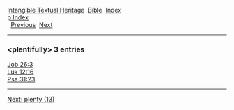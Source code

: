 [Intangible Textual Heritage](../../index)  [Bible](../index) 
[Index](index)   
[p Index](_p_)  
  [Previous](c08638)  [Next](c08640) 

------------------------------------------------------------------------

### &lt;plentifully&gt; 3 entries

[Job 26:3](../kjv/job026.htm#003)  
[Luk 12:16](../kjv/luk012.htm#016)  
[Psa 31:23](../kjv/psa031.htm#023)  

------------------------------------------------------------------------

[Next: plenty (13)](c08640)

